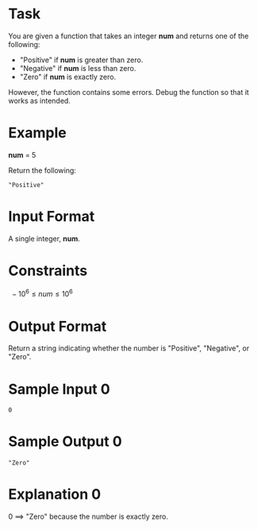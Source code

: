 # Task

You are given a function that takes an integer **num** and returns one of the following:

- "Positive" if **num** is greater than zero.
- "Negative" if **num** is less than zero.
- "Zero" if **num** is exactly zero.

However, the function contains some errors. Debug the function so that it works as intended.

# Example

**num** = 5

Return the following:

    "Positive"

# Input Format

A single integer, **num**.

# Constraints

$\ -10^{6} \leq num \leq 10^{6}$

# Output Format

Return a string indicating whether the number is "Positive", "Negative", or "Zero".

# Sample Input 0

    0

# Sample Output 0

    "Zero"

# Explanation 0

0 $\implies$ "Zero" because the number is exactly zero.
